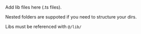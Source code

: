 Add lib files here (.ts files).  

Nested folders are suppoted if you need to structure your dirs.  

Libs must be referenced with `@/lib/`